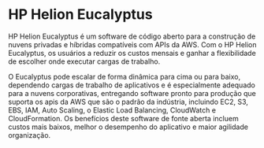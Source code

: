 # HP Helion Eucalyptus

HP Helion Eucalyptus é um software de código aberto para a construção de nuvens privadas e híbridas compatíveis com APIs da AWS. Com o HP Helion Eucalyptus, os usuários a reduzir os custos mensais e ganhar a flexibilidade de escolher onde executar cargas de trabalho. 

O Eucalyptus pode escalar de forma dinâmica para cima ou para baixo, dependendo cargas de trabalho de aplicativos e é especialmente adequado para a nuvens corporativas, entregando software pronto para produção que suporta os apis da AWS que são o padrão da indústria, incluindo EC2, S3, EBS, IAM, Auto Scaling, o Elastic Load Balancing, CloudWatch e CloudFormation. Os benefícios deste software de fonte aberta incluem custos mais baixos, melhor o desempenho do aplicativo e maior agilidade organização.
